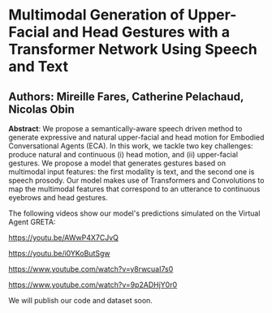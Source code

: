 # Multimodal Generation of Upper-Facial and Head Gestures with a Transformer Network Using Speech and Text
## Authors: Mireille Fares, Catherine Pelachaud, Nicolas Obin

**Abstract**: We  propose  a  semantically-aware  speech  driven  method  to generate expressive and natural upper-facial and head motion for Embodied Conversational Agents (ECA). In this work, we tackle two key challenges: produce natural and continuous (i) head  motion,  and  (ii)  upper-facial  gestures.   We  propose  a model that generates gestures based on multimodal input features:  the first modality is text, and the second one is speech prosody.   Our  model  makes  use  of  Transformers  and  Convolutions to map the multimodal features that correspond to an utterance to continuous eyebrows and head gestures. 


The following videos show our model's predictions simulated on the Virtual Agent GRETA:

https://youtu.be/AWwP4X7CJvQ

https://youtu.be/i0YKoButSgw

https://www.youtube.com/watch?v=y8rwcuaI7s0

https://www.youtube.com/watch?v=9p2ADHjY0r0



We will publish our code and dataset soon.
